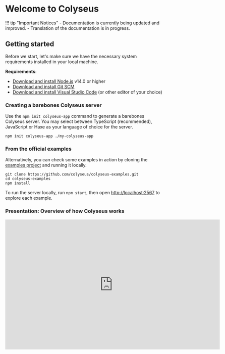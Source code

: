 # Welcome to Colyseus

!!! tip "Important Notices"
    - Documentation is currently being updated and improved.
    - Translation of the documentation is in progress.



## Getting started

Before we start, let's make sure we have the necessary system requirements installed in your local machine.

**Requirements**:

- [Download and install Node.js](https://nodejs.org/) v14.0 or higher
- [Download and install Git SCM](https://git-scm.com/downloads)
- [Download and install Visual Studio Code](https://code.visualstudio.com/) (or other editor of your choice)

### Creating a barebones Colyseus server

Use the `npm init colyseus-app` command to generate a barebones Colyseus server. You may select between TypeScript (recommended), JavaScript or Haxe as your language of choice for the server.

```
npm init colyseus-app ./my-colyseus-app
```

### From the official examples

Alternatively, you can check some examples in action by cloning the [examples project](https://github.com/colyseus/colyseus-examples) and running it locally.

```
git clone https://github.com/colyseus/colyseus-examples.git
cd colyseus-examples
npm install
```

To run the server locally, run `npm start`, then open [http://localhost:2567](http://localhost:2567) to explore each example.

### Presentation: Overview of how Colyseus works

<center>
  <iframe src="https://docs.google.com/presentation/d/e/2PACX-1vSjJtmU-SIkng_bFQ5z1000M6nPSoAoQL54j0Y_Cbg7R5tRe9FXLKaBmcKbY_iyEpnMqQGDjx_335QJ/embed?start=false&loop=false&delayms=3000" frameborder="0" width="680" height="411" allowfullscreen="true" mozallowfullscreen="true" webkitallowfullscreen="true"></iframe>
</center>

